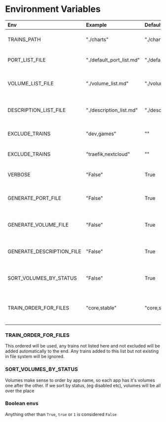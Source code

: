 # Environment Variables

| Env                       | Example                  | Default                                      | Description                                    |
| :------------------------ | :----------------------- | :------------------------------------------- | :--------------------------------------------- |
| TRAINS_PATH               | "./charts"               | "./charts"                                   | Path where trains are stored                   |
| PORT_LIST_FILE            | "./default_port_list.md" | "./default_port_list.md"                     | Name and path of the port list file            |
| VOLUME_LIST_FILE          | "./volume_list.md"       | "./volume_list.md"                           | Name and path of the volume list file          |
| DESCRIPTION_LIST_FILE     | "./description_list.md"  | "./description_list.md"                      | Name and path of the description list file     |
| EXCLUDE_TRAINS            | "dev,games"              | ""                                           | List of excluded trains                        |
| EXCLUDE_TRAINS            | "traefik,nextcloud"      | ""                                           | List of excluded apps                          |
| VERBOSE                   | "False"                  | True                                         | Print Verbose Output                           |
| GENERATE_PORT_FILE        | "False"                  | True                                         | Set to false to NOT generate a file            |
| GENERATE_VOLUME_FILE      | "False"                  | True                                         | Set to false to NOT generate a file            |
| GENERATE_DESCRIPTION_FILE | "False"                  | True                                         | Set to false to NOT generate a file            |
| SORT_VOLUMES_BY_STATUS    | "False"                  | True                                         | Set to false to NOT generate a file            |
| TRAIN_ORDER_FOR_FILES     | "core,stable"            | "core,stable,dependency,games,incubator,dev" | Order of trains which will appear in the files |

### TRAIN_ORDER_FOR_FILES

This ordered will be used, any trains not listed here and not excluded will be added automatically to the end. Any trains added to this list but not existing in file system will be ignored.

### SORT_VOLUMES_BY_STATUS

Volumes make sense to order by app name, so each app has it's volumes one after the other. If we sort by status, (eg disabled etc), volumes will be all over the place

### Boolean envs

Anything other than `True`, `true` or `1` is considered `False`
